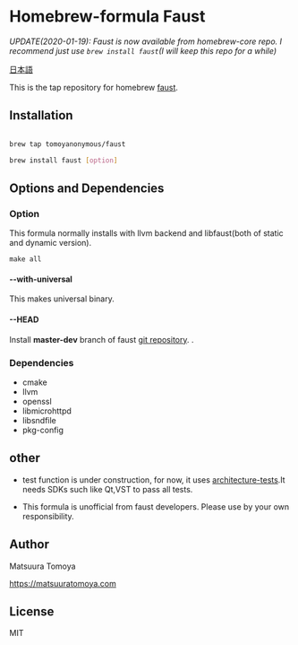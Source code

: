 # Homebrew-formula Faust

*UPDATE(2020-01-19): Faust is now available from homebrew-core repo. I recommend just use `brew install faust`(I will keep this repo for a while)*

[日本語](./README.ja.md)

This is the tap repository for homebrew [faust](http://faust.grame.fr).

## Installation

```sh

brew tap tomoyanonymous/faust

brew install faust [option]

```

## Options and Dependencies

### Option

This formula normally installs with llvm backend and libfaust(both of static and dynamic version).

`make all`

#### --with-universal

This makes universal binary.

#### --HEAD

Install **master-dev** branch of faust [git repository](https://github.com/grame-cncm/faust).
.
### Dependencies

- cmake
- llvm
- openssl
- libmicrohttpd
- libsndfile
- pkg-config

## other

- test function is under construction, for now, it uses [architecture-tests](https://github.com/grame-cncm/faust/tree/faust2/tests/architecture-tests).It needs SDKs such like Qt,VST to pass all tests.

- This formula is unofficial from faust developers. Please use by your own responsibility.

## Author

Matsuura Tomoya

<https://matsuuratomoya.com>

## License

MIT
